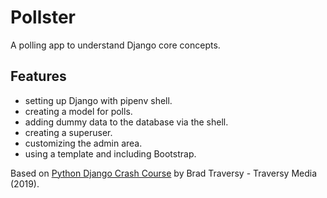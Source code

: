 # Pollster

A polling app to understand Django core concepts.

<!-- <p align="center">
    <img src="screenshot.png">
</p> -->

## Features

- setting up Django with pipenv shell.
- creating a model for polls.
- adding dummy data to the database via the shell.
- creating a superuser.
- customizing the admin area.
- using a template and including Bootstrap.

Based on [Python Django Crash Course](https://www.youtube.com/watch?v=e1IyzVyrLSU) by Brad Traversy - Traversy Media (2019).